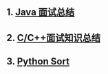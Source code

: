 ## 1. [Java 面试总结](https://github.com/CyC2018/Interview-Notebook) 
## 2. [C/C++面试知识总结](https://github.com/huihut/interview) 
## 3. [Python Sort](https://github.com/wuchong/Algorithm-Interview) 